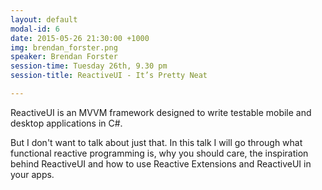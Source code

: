 ```yaml
---
layout: default
modal-id: 6
date: 2015-05-26 21:30:00 +1000
img: brendan_forster.png
speaker: Brendan Forster
session-time: Tuesday 26th, 9.30 pm
session-title: ReactiveUI - It’s Pretty Neat

---
```

ReactiveUI is an MVVM framework designed to write testable mobile and desktop applications in C#.

But I don't want to talk about just that. In this talk I will go through what functional reactive programming is, why you should care, the inspiration behind ReactiveUI and how to use Reactive Extensions and ReactiveUI in your apps.